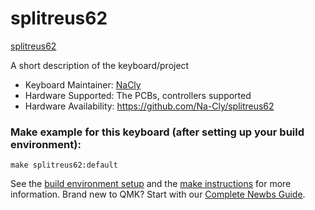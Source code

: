 # splitreus62

[splitreus62](https://imgur.com/xMhkjio)

A short description of the keyboard/project

* Keyboard Maintainer: [NaCly](https://github.com/Na-Cly)
* Hardware Supported: The PCBs, controllers supported
* Hardware Availability: https://github.com/Na-Cly/splitreus62 
### Make example for this keyboard (after setting up your build environment):

    make splitreus62:default

See the [build environment setup](https://docs.qmk.fm/#/getting_started_build_tools) and the [make instructions](https://docs.qmk.fm/#/getting_started_make_guide) for more information. Brand new to QMK? Start with our [Complete Newbs Guide](https://docs.qmk.fm/#/newbs).
